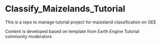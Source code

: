 # Classify_Maizelands_Tutorial
This is a repo to manage tutorial project for maizeland classification on GEE

Content is developed based on template from Earth Engine Tutorial community moderators
